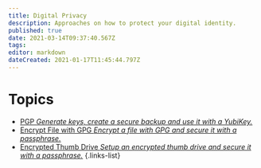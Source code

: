 ```yaml
---
title: Digital Privacy
description: Approaches on how to protect your digital identity.
published: true
date: 2021-03-14T09:37:40.567Z
tags: 
editor: markdown
dateCreated: 2021-01-17T11:45:44.797Z
---
```


# Topics

- [PGP *Generate keys, create a secure backup and use it with a YubiKey.*](/digital_privacy/pgp)
- [Encrypt File with GPG *Encrypt a file with GPG and secure it with a passphrase.*](/digital_privacy/encrypt_file_with_gpg)
- [Encrypted Thumb Drive *Setup an encrypted thumb drive and secure it with a passphrase.*](/digital_privacy/excrypted_thumbdrive)
{.links-list}